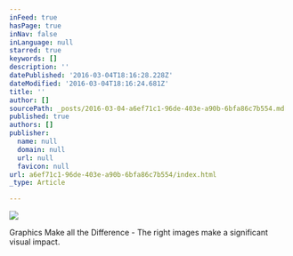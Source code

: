 ```yaml
---
inFeed: true
hasPage: true
inNav: false
inLanguage: null
starred: true
keywords: []
description: ''
datePublished: '2016-03-04T18:16:28.228Z'
dateModified: '2016-03-04T18:16:24.681Z'
title: ''
author: []
sourcePath: _posts/2016-03-04-a6ef71c1-96de-403e-a90b-6bfa86c7b554.md
published: true
authors: []
publisher:
  name: null
  domain: null
  url: null
  favicon: null
url: a6ef71c1-96de-403e-a90b-6bfa86c7b554/index.html
_type: Article

---
```

![](https://the-grid-user-content.s3-us-west-2.amazonaws.com/29c6f8cc-8533-4f46-b747-ff204827cff0.jpg)

Graphics Make all the Difference - The right images make a significant visual impact.